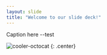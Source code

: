 ```yaml
---
layout: slide
title: "Welcome to our slide deck!"
---
```


Caption here --test

![cooler-octocat](https://octodex.github.com/images/twenty-percent-cooler-octocat.png)
{: .center}
